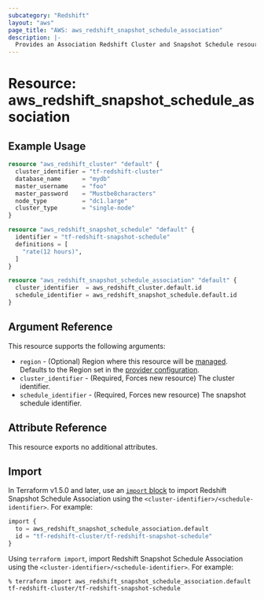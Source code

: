 ```yaml
---
subcategory: "Redshift"
layout: "aws"
page_title: "AWS: aws_redshift_snapshot_schedule_association"
description: |-
  Provides an Association Redshift Cluster and Snapshot Schedule resource.
---
```


# Resource: aws_redshift_snapshot_schedule_association

## Example Usage

```terraform
resource "aws_redshift_cluster" "default" {
  cluster_identifier = "tf-redshift-cluster"
  database_name      = "mydb"
  master_username    = "foo"
  master_password    = "Mustbe8characters"
  node_type          = "dc1.large"
  cluster_type       = "single-node"
}

resource "aws_redshift_snapshot_schedule" "default" {
  identifier = "tf-redshift-snapshot-schedule"
  definitions = [
    "rate(12 hours)",
  ]
}

resource "aws_redshift_snapshot_schedule_association" "default" {
  cluster_identifier  = aws_redshift_cluster.default.id
  schedule_identifier = aws_redshift_snapshot_schedule.default.id
}
```

## Argument Reference

This resource supports the following arguments:

* `region` - (Optional) Region where this resource will be [managed](https://docs.aws.amazon.com/general/latest/gr/rande.html#regional-endpoints). Defaults to the Region set in the [provider configuration](https://registry.terraform.io/providers/hashicorp/aws/latest/docs#aws-configuration-reference).
* `cluster_identifier` - (Required, Forces new resource) The cluster identifier.
* `schedule_identifier` - (Required, Forces new resource) The snapshot schedule identifier.

## Attribute Reference

This resource exports no additional attributes.

## Import

In Terraform v1.5.0 and later, use an [`import` block](https://developer.hashicorp.com/terraform/language/import) to import Redshift Snapshot Schedule Association using the `<cluster-identifier>/<schedule-identifier>`. For example:

```terraform
import {
  to = aws_redshift_snapshot_schedule_association.default
  id = "tf-redshift-cluster/tf-redshift-snapshot-schedule"
}
```

Using `terraform import`, import Redshift Snapshot Schedule Association using the `<cluster-identifier>/<schedule-identifier>`. For example:

```console
% terraform import aws_redshift_snapshot_schedule_association.default tf-redshift-cluster/tf-redshift-snapshot-schedule
```
